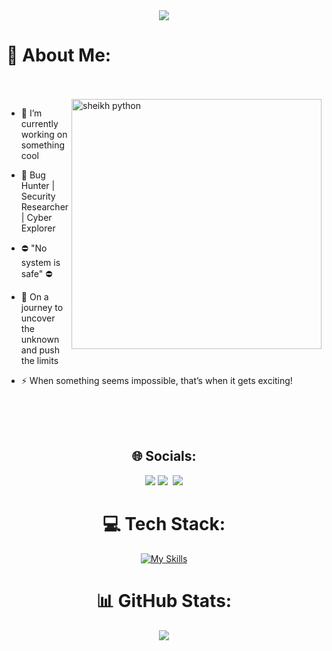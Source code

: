 <div align="center" color="#36BCF7FF"><img src="https://readme-typing-svg.herokuapp.com?lines=welcome+to+my+profile;have+a+gud+day"></div>

# 💫 About Me:

</br></br>
<img align="right" alt="sheikh python" width = "400" src ="https://mir-s3-cdn-cf.behance.net/project_modules/hd/06f21a161921919.63cd7887d0a70.gif">
- 🔭 I’m currently working on something cool

- 🚀 Bug Hunter | Security Researcher | Cyber Explorer

- ⛔ "No system is safe" ⛔

- 📌 On a journey to uncover the unknown and push the limits

- ⚡ When something seems impossible, that’s when it gets exciting!
<div align="center">
</br></br></br>

## 🌐 Socials:
<a href="https://instagram.com/farbodxme"><img src="https://skillicons.dev/icons?i=instagram"></a>
    <a href="https://x.com/YourAnonXme"><img src="https://skillicons.dev/icons?i=twitter"></a>
    <a href="https://t.me/farbodxme"><img src=""></a>
    <a href="https://discord.gg/5NN9exCmVX"><img src="https://skillicons.dev/icons?i=discord"></a>


# 💻 Tech Stack:
[![My Skills](https://skillicons.dev/icons?i=html,css,bootstrap,js,py,go,php,typescript,linux,bash,git,kali,lua,scss)](https://skillicons.dev) </br>

# 📊 GitHub Stats:
![](https://github-readme-stats.vercel.app/api/top-langs/?username=farbodxme&theme=dark&hide_border=true&include_all_commits=true&count_private=true&layout=compact)<br/>

  
<!-- Proudly created with GPRM ( https://gprm.itsvg.in ) -->
